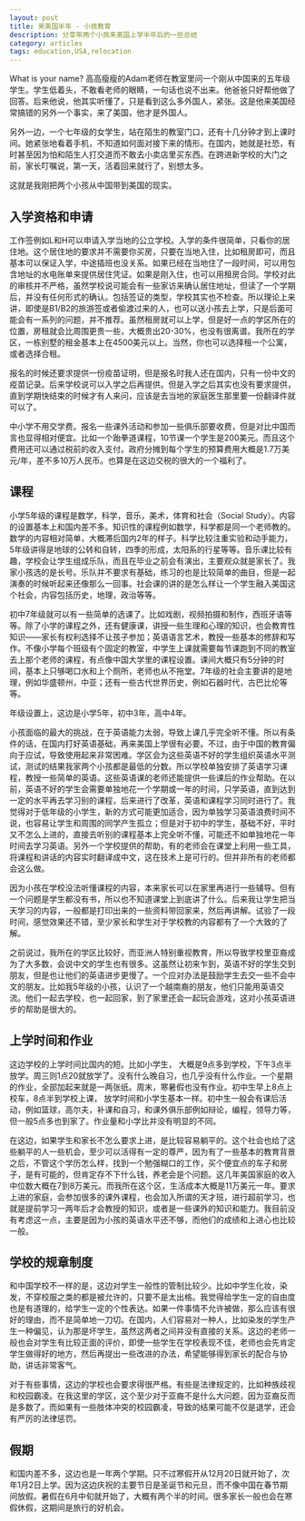 ```yaml
---
layout: post
title: 来美国半年 - 小孩教育
description: 分享带两个小孩来美国上学半年后的一些总结
category: articles
tags: education,USA,relocation
---
```

What is your name? 高高瘦瘦的Adam老师在教室里问一个刚从中国来的五年级学生。学生低着头，不敢看老师的眼睛，一句话也说不出来。他爸爸只好帮他做了回答。后来他说，他其实听懂了，只是看到这么多外国人，紧张。这是他来美国经常搞错的另外一个事实，来了美国，他才是外国人。

另外一边，一个七年级的女学生，站在陌生的教室门口，还有十几分钟才到上课时间。她紧张地看着手机，不知道如何面对接下来的情形。在国内，她就是社恐，有时甚至因为怕和陌生人打交道而不敢去小卖店里买东西。在跨进新学校的大门之前，家长叮嘱说，第一天，活着回来就行了，别想太多。

这就是我刚把两个小孩从中国带到美国的现实。

## 入学资格和申请
工作签例如L和H可以申请入学当地的公立学校。入学的条件很简单，只看你的居住地。这个居住地的要求并不需要你买房，只要在当地入住，比如租房即可，而且基本可以保证入学，中途插班也没关系。如果已经在当地住了一段时间，可以用包含地址的水电账单来提供居住凭证。如果是刚入住，也可以用租房合同。学校对此的审核并不严格，虽然学校说可能会有一些家访来确认居住地址，但读了一个学期后，并没有任何形式的确认。包括签证的类型，学校其实也不检查。所以理论上来讲，即使是B1/B2的旅游签或者偷渡过来的人，也可以送小孩去上学，只是后面可能会有一系列的问题，并不推荐。虽然租房就可以上学，但是好一点的学区所在的位置，房租就会比周围更贵一些，大概贵出20-30%，也没有很离谱。我所在的学区，一栋别墅的租金基本上在4500美元以上。当然，你也可以选择租一个公寓，或者选择合租。

报名的时候还要求提供一份疫苗证明，但是报名时我人还在国内，只有一份中文的疫苗记录。后来学校说可以入学之后再提供。但是入学之后其实也没有要求提供，直到学期快结束的时候才有人来问，应该是去当地的家庭医生那里要一份翻译件就可以了。

中小学不用交学费。报名一些课外活动和参加一些俱乐部要收费，但是对比中国而言也显得相对便宜。比如一个跆拳道课程，10节课一个学生是200美元。而且这个费用还可以通过税前的收入支付。政府分摊到每个学生的预算费用大概是1.7万美元/年，差不多10万人民币。也算是在这边交税的很大的一个福利了。

## 课程
小学5年级的课程是数学，科学，音乐，美术，体育和社会（Social Study）。内容的设置基本上和国内差不多。知识性的课程例如数学，科学都是同一个老师教的。数学的内容相对简单，大概滞后国内2年的样子。科学比较注重实验和动手能力，5年级讲得是地球的公转和自转，四季的形成，太阳系的行星等等。音乐课比较有趣，学校会让学生组成乐队，而且在毕业之前会有演出，主要观众就是家长了。我家小孩选的是长号。乐队并不要求有基础，练习的也是比较简单的曲目，但是一起演奏的时候听起来还像那么一回事。社会课的讲的是怎么样让一个学生融入美国这个社会，内容包括历史，地理，政治等等。

初中7年级就可以有一些简单的选课了。比如戏剧，视频拍摄和制作，西班牙语等等。除了小学的课程之外，还有健康课，讲授一些生理和心理的知识，也会教育性知识——家长有权利选择不让孩子参加；英语语言艺术，教授一些基本的修辞和写作。不像小学每个班级有个固定的教室，中学生上课就需要每节课跑到不同的教室去上那个老师的课程，有点像中国大学里的课程设置。课间大概只有5分钟的时间，基本上只够喝口水和上个厕所，老师也从不拖堂。7年级的社会主要讲的是地理，例如华盛顿州，中亚；还有一些古代世界历史，例如石器时代，古巴比伦等等。

年级设置上，这边是小学5年，初中3年，高中4年。

小孩面临的最大的挑战，在于英语能力太弱，导致上课几乎完全听不懂。所以有条件的话，在国内打好英语基础，再来美国上学很有必要。不过，由于中国的教育偏向于应试，导致使用起来非常困难。学区会为这些英语不好的学生组织英语水平测试，测试的结果我家两个小孩都是最低的分数。所以学校单独安排了英语学习课程，教授一些简单的英语。这些英语课的老师还能提供一些课后的作业帮助。在以前，英语不好的学生会需要单独地花一个学期或一年的时间，只学英语，直到达到一定的水平再去学习别的课程，后来进行了改革，英语和课程学习同时进行了。我觉得对于低年级的小学生，新的方式可能更加适合，因为单独学习英语浪费时间不说，也容易让学生和周围的同学产生孤立；但是对于初中的学生，基础不好，平时又不怎么上进的，直接去听别的课程基本上完全听不懂，可能还不如单独地花一年时间去学习英语。另外一个学校提供的帮助，有的老师会在课堂上利用一些工具，将课程和讲话的内容实时翻译成中文，这在技术上是可行的。但并非所有的老师都会这么做。

因为小孩在学校没法听懂课程的内容，本来家长可以在家里再进行一些辅导。但有一个问题是学生都没有书，所以也不知道课堂上到底讲了什么。后来我让学生把当天学习的内容，一般都是打印出来的一些资料带回家来，然后再讲解。试验了一段时间，感觉效果还不错，至少家长和学生对于学校教的内容都有了一个大致的了解。

之前说过，我所在的学区比较好，而亚洲人特别重视教育，所以导致学校里亚裔成为了大多数，会说中文的学生也有很多。这虽然让初来乍到，英语不好的学生交到朋友，但是也让他们的英语进步更慢了。一个应对办法是鼓励学生去交一些不会中文的朋友。比如我5年级的小孩，认识了一个越南裔的朋友，他们只能用英语交流。他们一起去学校，也一起回家，到了家里还会一起玩会游戏，这对小孩英语进步的帮助是很大的。

## 上学时间和作业
这边学校的上学时间比国内的短。比如小学生， 大概是9点多到学校，下午3点半放学。周三则1点20就放学了。没有什么晚自习，也几乎没有什么作业。一个星期的作业，全部加起来就是一两张纸。周末，寒暑假也没有作业。初中生早上8点上校车，8点半到学校上课， 放学时间和小学生基本一样。初中生一般会有课后活动，例如篮球，高尔夫，补课和自习，和课外俱乐部例如辩论，编程，领导力等，但一般5点多也到家了。作业量和小学比并没有明显的不同。

在这边，如果学生和家长不怎么要求上进，是比较容易躺平的。这个社会也给了这些躺平的人一些机会，至少可以活得有一定的尊严，因为有了一些基本的教育背景之后，不管这个学历怎么样，找到一个勉强糊口的工作，买个便宜点的车子和房子，是有可能的，但肯定存不下什么钱，养老会是个问题。这几年美国家庭的收入中位数大概在7到8万美元。而我所在这个区，生活成本大概是11万美元一年。要求上进的家庭，会参加很多的课外课程，也会加入所谓的天才班，进行超前学习，也就是提前学习一两年后才会教授的知识，或者是一些课外的知识和能力。我目前没有考虑这一点，主要是因为小孩的英语水平还不够，而他们的成绩和上进心也比较一般。

## 学校的规章制度
和中国学校不一样的是，这边对学生一般性的管制比较少。比如中学生化妆，染发，不穿校服之类的都是被允许的，只要不是太出格。我觉得给学生一定的自由度也是有道理的，给学生一定的个性表达。如果一件事情不允许被做，那么应该有很好的理由，而不是简单地一刀切。在国内，人们容易对一种人，比如染发的学生产生一种偏见，认为那是坏学生，虽然这两者之间并没有直接的关系。这边的老师一般也会对学生有比较正面的评价，即使一些学生在学校表现不佳，老师也会先肯定学生做得好的地方，然后再提出一些改进的办法，希望能够得到家长的配合与协助，讲话非常客气。

对于有些事情，这边的学校也会要求得很严格。有些是法律规定的，比如种族歧视和校园霸凌。在我这里的学区，这个至少对于亚裔不是什么大问题，因为亚裔反而是多数了。而如果有一些肢体冲突的校园霸凌，导致的结果可能不仅是退学，还会有严厉的法律惩罚。

## 假期
和国内差不多，这边也是一年两个学期。只不过寒假开从12月20日就开始了，次年1月2日上学。因为这边庆祝的主要节日是圣诞节和元旦，而不像中国在春节期间放假。暑假在6月中旬就开始了，大概有两个半的时间。很多家长一般也会在寒假休假，这期间是旅行的好机会。


